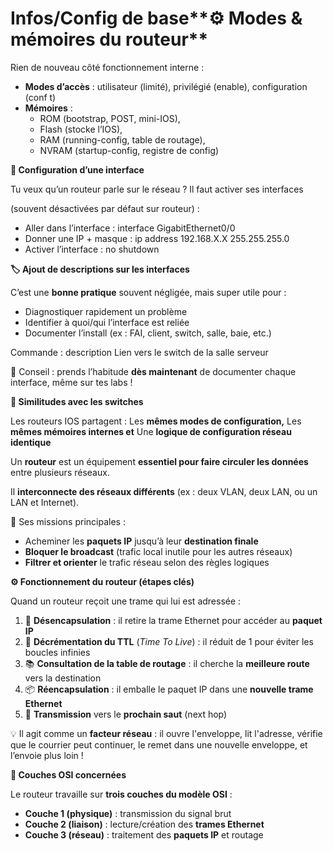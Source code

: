 # Infos/Config de base**⚙️ Modes & mémoires du routeur**

Rien de nouveau côté fonctionnement interne :

- **Modes d’accès** : utilisateur (limité), privilégié (enable), configuration (conf t)
- **Mémoires** :
  - ROM (bootstrap, POST, mini-IOS),
  - Flash (stocke l’IOS),
  - RAM (running-config, table de routage),
  - NVRAM (startup-config, registre de config)



**🔌 Configuration d’une interface**

Tu veux qu’un routeur parle sur le réseau ? Il faut activer ses interfaces

(souvent désactivées par défaut sur routeur) :

- Aller dans l’interface : interface GigabitEthernet0/0
- Donner une IP + masque : ip address 192.168.X.X 255.255.255.0
- Activer l’interface : no shutdown



**🏷️ Ajout de descriptions sur les interfaces**

C’est une **bonne pratique** souvent négligée, mais super utile pour :

- Diagnostiquer rapidement un problème
- Identifier à quoi/qui l’interface est reliée
- Documenter l’install (ex : FAI, client, switch, salle, baie, etc.)

Commande : description Lien vers le switch de la salle serveur

📌 Conseil : prends l’habitude **dès maintenant** de documenter chaque interface, même sur tes labs !



**🤝 Similitudes avec les switches**

Les routeurs IOS partagent : Les **mêmes modes de configuration,** Les **mêmes mémoires internes et** Une **logique de configuration réseau identique**

Un **routeur** est un équipement **essentiel pour faire circuler les données** entre plusieurs réseaux.

Il **interconnecte des réseaux différents** (ex : deux VLAN, deux LAN, ou un LAN et Internet).

🧭 Ses missions principales :

- Acheminer les **paquets IP** jusqu’à leur **destination finale**
- **Bloquer le broadcast** (trafic local inutile pour les autres réseaux)
- **Filtrer et orienter** le trafic réseau selon des règles logiques



**⚙️ Fonctionnement du routeur (étapes clés)**

Quand un routeur reçoit une trame qui lui est adressée :

1.  📩 **Désencapsulation** : il retire la trame Ethernet pour accéder au **paquet IP**
2.  🔢 **Décrémentation du TTL** (*Time To Live*) : il réduit de 1 pour éviter les boucles infinies
3.  📚 **Consultation de la table de routage** : il cherche la **meilleure route** vers la destination
4.  📦 **Réencapsulation** : il emballe le paquet IP dans une **nouvelle trame Ethernet**
5.  🚀 **Transmission** vers le **prochain saut** (next hop)

💡 Il agit comme un **facteur réseau** : il ouvre l'enveloppe, lit l'adresse, vérifie que le courrier peut continuer, le remet dans une nouvelle enveloppe, et l’envoie plus loin !



**🧬 Couches OSI concernées**

Le routeur travaille sur **trois couches du modèle OSI** :

- **Couche 1 (physique)** : transmission du signal brut
- **Couche 2 (liaison)** : lecture/création des **trames Ethernet**
- **Couche 3 (réseau)** : traitement des **paquets IP** et routage
